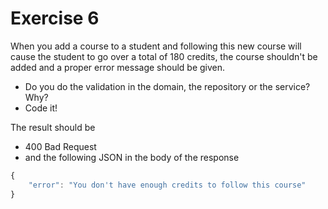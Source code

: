 # Exercise 6

When you add a course to a student and following this new course will cause the student to go over a total of 180 credits, the course shouldn't be added and a proper error message should be given.

- Do you do the validation in the domain, the repository or the service? Why?
- Code it!

The result should be
- 400 Bad Request
- and the following JSON in the body of the response
```javascript
{
    "error": "You don't have enough credits to follow this course"
}
```

